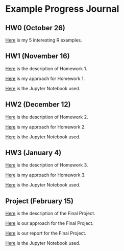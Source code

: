 # Example Progress Journal



## HW0 (October 26)

[Here](files/HW0/R_examples.html) is my 5 interesting R examples.

## HW1 (November 16)

[Here](files/HW1/IE582_Fall20_Homework1.pdf) is the description of Homework 1.

[Here](files/HW1/HW1.html) is my approach for Homework 1.

[Here](files/HW1/HW1.ipynb) is the Jupyter Notebook used.

## HW2 (December 12)

[Here](files/HW2/IE582_Fall20_Homework2.pdf) is the description of Homework 2.

[Here](files/HW2/HW2.html) is my approach for Homework 2.

[Here](files/HW2/HW2.ipynb) is the Jupyter Notebook used.

## HW3 (January 4)

[Here](files/HW3/IE582_Fall2020_Homework3.pdf) is the description of Homework 3.

[Here](files/HW3/HW3.html) is my approach for Homework 3.

[Here](files/HW3/HW3.ipynb) is the Jupyter Notebook used.

## Project (February 15)

[Here](files/Project/IE582_Fall20_Project.pdf) is the description of the Final Project.

[Here](files/Project/Project.html) is our approach for the Final Project.

[Here](files/Project/IE582Report.pdf) is our report for the Final Project.

[Here](files/Project/Project.ipynb) is the Jupyter Notebook used.

<!-- ## HW4 (December 12)

[Here](files/HW1/IE582_Fall20_Homework2.pdf) is the description of Homework 2.

[Here](files/HW1/HW2.html) is my approach for Homework 2.

[Here](files/HW1/HW2.ipynb) is the Jupyter Notebook used.

## HW5 (December 12)

[Here](files/HW1/IE582_Fall20_Homework2.pdf) is the description of Homework 2.

[Here](files/HW1/HW2.html) is my approach for Homework 2.

[Here](files/HW1/HW2.ipynb) is the Jupyter Notebook used.
 -->
